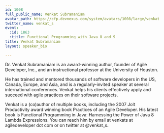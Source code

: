 ```yaml
---
id: 1008
full_public_name: Venkat Subramaniam
avatar_path: https://cfp.devnexus.com/system/avatars/1008/large/venkat.001.jpeg?1510755501
twitter_name: venkat_s
event:
  :id: 1863
  :title: Functional Programming with Java 8 and 9
title: Venkat Subramaniam
layout: speaker_bio

---
```

Dr. Venkat Subramaniam is an award-winning author, founder of Agile Developer, Inc., and an instructional professor at the University of Houston.

He has trained and mentored thousands of software developers in the US, Canada, Europe, and Asia, and is a regularly-invited speaker at several international conferences. Venkat helps his clients effectively apply and succeed with agile practices on their software projects.

Venkat is a (co)author of multiple books, including the 2007 Jolt Productivity award winning book Practices of an Agile Developer. His latest book is Functional Programming in Java: Harnessing the Power of Java 8 Lambda Expressions. You can reach him by email at venkats at agiledeveloper dot com or on twitter at @venkat_s.